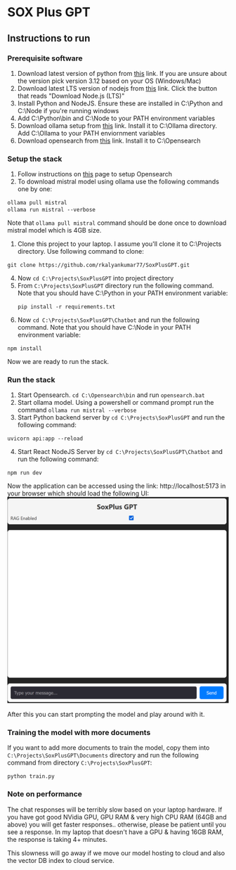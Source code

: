 # SOX Plus GPT

## Instructions to run

### Prerequisite software

1. Download latest version of python from [this](https://www.python.org/downloads/) link. If you are unsure about the version pick version 3.12 based on your OS (Windows/Mac)
2. Download latest LTS version of nodejs from [this](https://nodejs.org/en) link. Click the button that reads "Download Node.js (LTS)"
3. Install Python and NodeJS. Ensure these are installed in C:\Python and C:\Node if you're running windows
4. Add C:\Python\bin and C:\Node to your PATH environment variables
5. Download ollama setup from [this](https://ollama.com/) link. Install it to C:\Ollama directory. Add C:\Ollama to your PATH enviornment variables
6. Download opensearch from [this](https://artifacts.opensearch.org/releases/bundle/opensearch/2.18.0/opensearch-2.18.0-windows-x64.zip) link. Install it to C:\Opensearch

### Setup the stack

1. Follow instructions on [this](https://opensearch.org/docs/latest/install-and-configure/install-opensearch/windows/) page to setup Opensearch
2. To download mistral model using ollama use the following commands one by one:

```shell
ollama pull mistral
ollama run mistral --verbose
```

Note that `ollama pull mistral` command should be done once to download mistral model which is 4GB size.

1. Clone this project to your laptop. I assume you'll clone it to C:\Projects directory. Use following command to clone:

```shell
git clone https://github.com/rkalyankumar77/SoxPlusGPT.git
```

4. Now `cd C:\Projects\SoxPlusGPT` into project directory
5. From `C:\Projects\SoxPlusGPT` directory run the following command. Note that you should have C:\Python in your PATH environment variable:
   ```shell
   pip install -r requirements.txt
   ```
6. Now `cd C:\Projects\SoxPlusGPT\Chatbot` and run the following command. Note that you should have C:\Node in your PATH environment variable:

```shell
npm install
```

Now we are ready to run the stack.

### Run the stack

1. Start Opensearch. `cd C:\Opensearch\bin` and run `opensearch.bat`
2. Start ollama model. Using a powershell or command prompt run the command `ollama run mistral --verbose`
3. Start Python backend server by `cd C:\Projects\SoxPlusGPT` and run the following command:

```shell
uvicorn api:app --reload
```

4. Start React NodeJS Server by `cd C:\Projects\SoxPlusGPT\Chatbot` and run the following command:

```shell
npm run dev
```

Now the application can be accessed using the link: http://localhost:5173 in your browser which should load the following UI:
![SoxPlusGPT](app.png)

After this you can start prompting the model and play around with it.

### Training the model with more documents

If you want to add more documents to train the model, copy them into `C:\Projects\SoxPlusGPT\Documents` directory and run the following command from directory `C:\Projects\SoxPlusGPT`:

```shell
python train.py
```

### Note on performance

The chat responses will be terribly slow based on your laptop hardware. If you have got good NVidia GPU, GPU RAM & very high CPU RAM (64GB and above) you will get faster responses.. otherwise, please be patient until you see a response. In my laptop that doesn't have a GPU & having 16GB RAM, the response is taking 4+ minutes.

This slowness will go away if we move our model hosting to cloud and also the vector DB index to cloud service.
